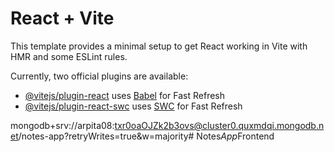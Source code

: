 # React + Vite

This template provides a minimal setup to get React working in Vite with HMR and some ESLint rules.

Currently, two official plugins are available:

- [@vitejs/plugin-react](https://github.com/vitejs/vite-plugin-react/blob/main/packages/plugin-react/README.md) uses [Babel](https://babeljs.io/) for Fast Refresh
- [@vitejs/plugin-react-swc](https://github.com/vitejs/vite-plugin-react-swc) uses [SWC](https://swc.rs/) for Fast Refresh


mongodb+srv://arpita08:txr0oaOJZk2b3ovs@cluster0.quxmdqi.mongodb.net/notes-app?retryWrites=true&w=majority#   N o t e s _ A p p _ F r o n t e n d  
 